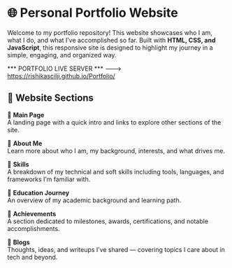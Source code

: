 # 🌐 Personal Portfolio Website

Welcome to my portfolio repository! This website showcases who I am, what I do, and what I’ve accomplished so far. Built with **HTML, CSS, and JavaScript**, this responsive site is designed to highlight my journey in a simple, engaging, and organized way.

*** PORTFOLIO LIVE SERVER *** --->   https://rishikascilji.github.io/Portfolio/

## 📁 Website Sections

🔹 **Main Page**  
A landing page with a quick intro and links to explore other sections of the site.

🔹 **About Me**  
Learn more about who I am, my background, interests, and what drives me.

🔹 **Skills**  
A breakdown of my technical and soft skills including tools, languages, and frameworks I’m familiar with.

🔹 **Education Journey**  
An overview of my academic background and learning path.

🔹 **Achievements**  
A section dedicated to milestones, awards, certifications, and notable accomplishments.

🔹 **Blogs**  
Thoughts, ideas, and writeups I’ve shared — covering topics I care about in tech and beyond.
